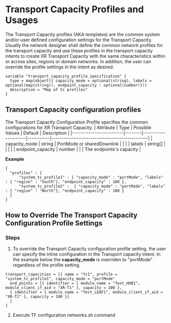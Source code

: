 # Transport Capacity Profiles and Usages
The Transport Capacity profiles (AKA templates) are the common system and/or user defined configuration settings for the Transport Capacity. 
Usually the network designer shall define the common network profiles for the transport capacity and use these profiles in the transport capacity intents to create XR Transport Capacity with the same characteristics within or across sites, regions or domain networks. In addition, the user can override the profile settings in the intent as desired.
```
variable "transport_capacity_profile_specification" {
  type = map(object({ capacity_mode = optional(string), labels = optional(map(string)), endpoint_capacity : optional(number)}))
  description = "Map of tc profiles"
}
```

## Transport Capacity configuration profiles
The Transport Capacity Configuration Profile specifies the common configurations for XR Transport Capacity. 
| Attribute               | Type   | Possible Values     | Default   | Description                                   |
|-------------------------|--------|---------------------|-----------|-----------------------------------------------|
| capacity_mode            | string |  PortMode or sharedDownlink    |     |                                               |
| labels            | string[] |     |     |                                               |
| endpoint_capacity | number |  |  |  The endpoints's capacity                                    |

**Example**
```
{
  "profiles" : {
      "system_tc_profile1" : { "capacity_mode" : "portMode", "labels" : { "region" : "South"}, "endpoint_capacity" : 100 }, 
      "system_tc_profile2" :  { "capacity_mode" : "portMode", "labels" : { "region" : "North"}, "endpoint_capacity" : 100 }
  }
}
```

## How to Override The Transport Capacity Configuration Profile Settings
### __Steps__
1. To override the Transport Capacity configuration profile setting, the user can specify the inline configuration in the Transport capacity intent. In the example below the **capacity_mode** is overriden to "portMode" regardless of the profile setting.
```
transport_capacities = [{ name = "tc1", profile = "system_tc_profile1", capacity_mode = "portMode"
  end_points = [{ identifier = { module_name = "Test_HUB1", module_client_if_aid = "XR-T1" }, capacity = 100 },
  { identifier = { module_name = "Test_LEAF1", module_client_if_aid = "XR-T1" }, capacity = 100 }]
  }
]
```
2. Execute TF configuration networks.sh command
   